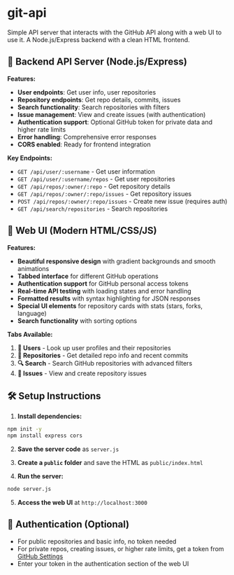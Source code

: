 # git-api

Simple API server that interacts with the GitHub API along with a web UI to use it. A Node.js/Express backend with a clean HTML frontend.

## 🚀 **Backend API Server** (Node.js/Express)

**Features:**
- **User endpoints**: Get user info, user repositories
- **Repository endpoints**: Get repo details, commits, issues
- **Search functionality**: Search repositories with filters
- **Issue management**: View and create issues (with authentication)
- **Authentication support**: Optional GitHub token for private data and higher rate limits
- **Error handling**: Comprehensive error responses
- **CORS enabled**: Ready for frontend integration

**Key Endpoints:**
- `GET /api/user/:username` - Get user information
- `GET /api/user/:username/repos` - Get user repositories  
- `GET /api/repos/:owner/:repo` - Get repository details
- `GET /api/repos/:owner/:repo/issues` - Get repository issues
- `POST /api/repos/:owner/:repo/issues` - Create new issue (requires auth)
- `GET /api/search/repositories` - Search repositories

## 🎨 **Web UI** (Modern HTML/CSS/JS)

**Features:**
- **Beautiful responsive design** with gradient backgrounds and smooth animations
- **Tabbed interface** for different GitHub operations
- **Authentication support** for GitHub personal access tokens
- **Real-time API testing** with loading states and error handling
- **Formatted results** with syntax highlighting for JSON responses
- **Special UI elements** for repository cards with stats (stars, forks, language)
- **Search functionality** with sorting options

**Tabs Available:**
1. **👤 Users** - Look up user profiles and their repositories
2. **📁 Repositories** - Get detailed repo info and recent commits  
3. **🔍 Search** - Search GitHub repositories with advanced filters
4. **🐛 Issues** - View and create repository issues

## 🛠️ **Setup Instructions**

1. **Install dependencies:**
```bash
npm init -y
npm install express cors
```

2. **Save the server code** as `server.js`

3. **Create a `public` folder** and save the HTML as `public/index.html`

4. **Run the server:**
```bash
node server.js
```

5. **Access the web UI** at `http://localhost:3000`

## 🔑 **Authentication (Optional)**
- For public repositories and basic info, no token needed
- For private repos, creating issues, or higher rate limits, get a token from 
[GitHub Settings](https://github.com/settings/tokens)
- Enter your token in the authentication section of the web UI
